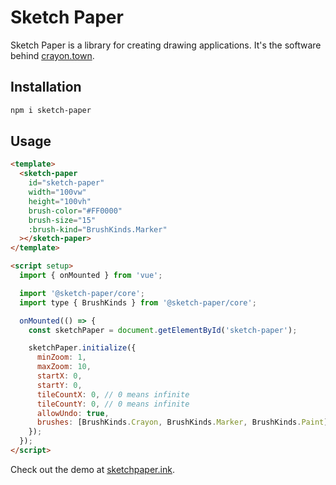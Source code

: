 # Sketch Paper

Sketch Paper is a library for creating drawing applications. It's the software behind [crayon.town](https://crayon.town).

## Installation

```bash
npm i sketch-paper
```

## Usage

```html
<template>
  <sketch-paper
    id="sketch-paper"
    width="100vw"
    height="100vh"
    brush-color="#FF0000"
    brush-size="15"
    :brush-kind="BrushKinds.Marker"
  ></sketch-paper>
</template>

<script setup>
  import { onMounted } from 'vue';

  import '@sketch-paper/core';
  import type { BrushKinds } from '@sketch-paper/core';

  onMounted(() => {
    const sketchPaper = document.getElementById('sketch-paper');

    sketchPaper.initialize({
      minZoom: 1,
      maxZoom: 10,
      startX: 0,
      startY: 0,
      tileCountX: 0, // 0 means infinite
      tileCountY: 0, // 0 means infinite
      allowUndo: true,
      brushes: [BrushKinds.Crayon, BrushKinds.Marker, BrushKinds.Paint],
    });
  });
</script>
```

Check out the demo at [sketchpaper.ink](https://sketchpaper.ink).
